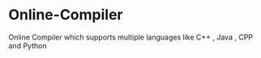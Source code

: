 # Online-Compiler
Online Compiler which supports multiple languages like C++ , Java , CPP and Python
